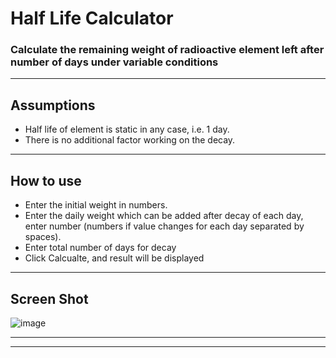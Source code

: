 # Half Life Calculator
### Calculate the remaining weight of radioactive element left after number of days under variable conditions

---

## Assumptions
 - Half life of element is static in any case, i.e. 1 day.
 - There is no additional factor working on the decay.

---

## How to use
- Enter the initial weight in numbers.
- Enter the daily weight which can be added after decay of each day, enter number (numbers if value changes for each day separated by spaces).
- Enter total number of days for decay
- Click Calcualte, and result will be displayed

---

## Screen Shot

![image](https://i.ibb.co/g9rdQXr/halfLIfe.png)

---
---
